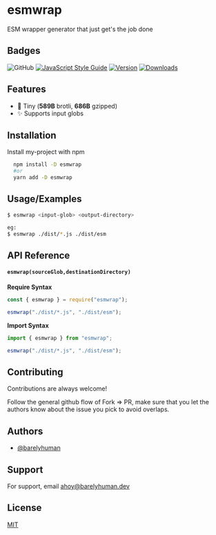 # esmwrap

ESM wrapper generator that just get's the job done

## Badges

<img alt="GitHub" src="https://img.shields.io/github/license/barelyhuman/esmwrap?logoColor=000&colorA=000000&colorB=000000">
<a href="https://standardjs.com"><img src="https://img.shields.io/badge/code_style-standard-brightgreen.svg?colorA=000000&colorB=000000" alt="JavaScript Style Guide"></a>
<a href="https://www.npmjs.com/package/esmwrap"><img src="https://img.shields.io/npm/v/esmwrap?style=flat&amp;colorA=000000&amp;colorB=000000" alt="Version"></a>
<a href="https://www.npmjs.com/package/esmwrap"><img src="https://img.shields.io/npm/dt/esmwrap.svg?style=flat&amp;colorA=000000&amp;colorB=000000" alt="Downloads"></a>

## Features

- 🤏 Tiny (**589B** brotli, **686B** gzipped)
- ✨ Supports input globs

## Installation

Install my-project with npm

```bash
  npm install -D esmwrap
  #or
  yarn add -D esmwrap
```

## Usage/Examples

```bash
$ esmwrap <input-glob> <output-directory>

eg:
$ esmwrap ./dist/*.js ./dist/esm
```

## API Reference

#### `esmwrap(sourceGlob,destinationDirectory)`

**Require Syntax**

```js
const { esmwrap } = require("esmwrap");

esmwrap("./dist/*.js", "./dist/esm");
```

**Import Syntax**

```js
import { esmwrap } from "esmwrap";

esmwrap("./dist/*.js", "./dist/esm");
```

## Contributing

Contributions are always welcome!

Follow the general github flow of Fork => PR, make sure that you let the authors know about the issue you pick to avoid overlaps.

## Authors

- [@barelyhuman](https://www.github.com/barelyhuman)

## Support

For support, email ahoy@barelyhuman.dev

## License

[MIT](https://choosealicense.com/licenses/mit/)
